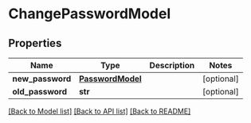 # ChangePasswordModel

## Properties
Name | Type | Description | Notes
------------ | ------------- | ------------- | -------------
**new_password** | [**PasswordModel**](PasswordModel.md) |  | [optional] 
**old_password** | **str** |  | [optional] 

[[Back to Model list]](../README.md#documentation-for-models) [[Back to API list]](../README.md#documentation-for-api-endpoints) [[Back to README]](../README.md)


